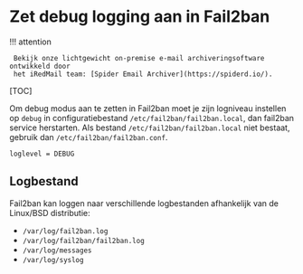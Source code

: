 # Zet debug logging aan in Fail2ban

!!! attention

	 Bekijk onze lichtgewicht on-premise e-mail archiveringsoftware ontwikkeld door 
	 het iRedMail team: [Spider Email Archiver](https://spiderd.io/).

[TOC]

Om debug modus aan te zetten in Fail2ban moet je zijn logniveau instellen op `debug` in
configuratiebestand `/etc/fail2ban/fail2ban.local`, dan fail2ban service herstarten.
Als bestand `/etc/fail2ban/fail2ban.local` niet bestaat, gebruik dan
`/etc/fail2ban/fail2ban.conf`.

```
loglevel = DEBUG
```

## Logbestand

Fail2ban kan loggen naar verschillende logbestanden afhankelijk van de Linux/BSD distributie:

- `/var/log/fail2ban.log`
- `/var/log/fail2ban/fail2ban.log`
- `/var/log/messages`
- `/var/log/syslog`
